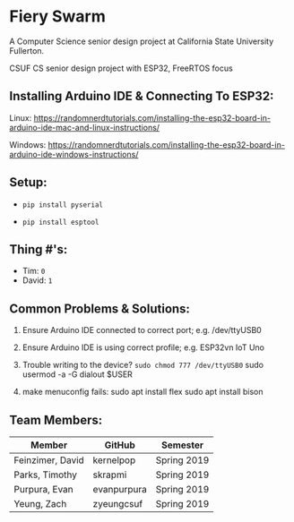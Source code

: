 # Fiery Swarm

  A Computer Science senior design project at California State University Fullerton.
  
  CSUF CS senior design project with ESP32, FreeRTOS focus

## Installing Arduino IDE & Connecting To ESP32:

Linux:
  https://randomnerdtutorials.com/installing-the-esp32-board-in-arduino-ide-mac-and-linux-instructions/

Windows:
  https://randomnerdtutorials.com/installing-the-esp32-board-in-arduino-ide-windows-instructions/

## Setup:

- `pip install pyserial`

- `pip install esptool`

## Thing #'s:

- Tim: `0`
- David: `1`

## Common Problems & Solutions:

1) Ensure Arduino IDE connected to correct port; e.g. /dev/ttyUSB0

2) Ensure Arduino IDE is using correct profile; e.g. ESP32vn IoT Uno

3) Trouble writing to the device?
`sudo chmod 777 /dev/ttyUSB0`
sudo usermod -a -G dialout $USER
4) make menuconfig fails:
sudo apt install flex
sudo apt install bison


## Team Members:

| Member           | GitHub      | Semester    |
|------------------|-------------|-------------|
| Feinzimer, David | kernelpop   | Spring 2019 |
| Parks, Timothy   | skrapmi     | Spring 2019 |
| Purpura, Evan    | evanpurpura | Spring 2019 |
| Yeung, Zach      | zyeungcsuf  | Spring 2019 |
